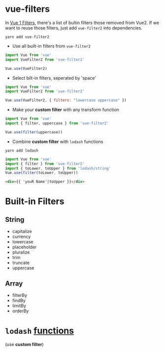 # vue-filters

In [Vue 1 Filters](https://cli.vuejs.org/config/), there's a list of bultin filters those removed from Vue2.
If we want to reuse those filters, just add `vue-filter2` into dependencies.

```shell script
yarn add vue-filter2
```

* Use all built-in filters from `vue-filter2`
```javascript
import Vue from 'vue'
import VueFilter2 from 'vue-filter2'

Vue.use(VueFilter2)
```

* Select bilt-in filters, seperated by 'space'
```javascript
import Vue from 'vue'
import VueFilter2 from 'vue-filter2'

Vue.use(VueFilter2, { filters: "lowercase uppercase" })
```

* Make your **custom filter** with any transform function
```javascript
import Vue from 'vue'
import { filter, uppercase } from 'vue-filter2'

Vue.use(filter(uppercase))
```

* Combine **custom filter** with `lodash` functions

```shell script
yarn add lodash
```

```javascript
import Vue from 'vue'
import { filter } from 'vue-filter2'
import { toLower, toUpper } from 'lodash/string'
Vue.use(filter(toLower, toUpper))
```

```html
<div>{{ 'youR Name'|toUpper }}</div>
```


# Built-in Filters

## String

* capitalize
* currency
* lowercase
* placeholder
* pluralize
* trim
* truncate
* uppercase

## Array

* filterBy
* findBy
* limitBy
* orderBy

# `lodash` [functions](https://lodash.com/docs/) 
(use **custom filter**)
